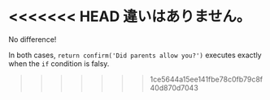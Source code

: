 <<<<<<< HEAD
違いはありません。
=======
No difference!

In both cases, `return confirm('Did parents allow you?')` executes exactly when the `if` condition is falsy.
>>>>>>> 1ce5644a15ee141fbe78c0fb79c8f40d870d7043
